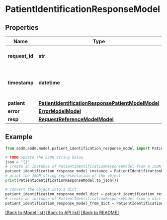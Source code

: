 # PatientIdentificationResponseModel


## Properties

Name | Type | Description | Notes
------------ | ------------- | ------------- | -------------
**request_id** | **str** | a nonce, unique for each HTTP request | 
**timestamp** | **datetime** | Date time format in UTC, includes miliseconds YYYY-MM-DDThh:mm:ss.vZ | 
**patient** | [**PatientIdentificationResponsePatientModelModel**](PatientIdentificationResponsePatientModel.md) |  | [optional] 
**error** | [**ErrorModelModel**](ErrorModel.md) |  | [optional] 
**resp** | [**RequestReferenceModelModel**](RequestReferenceModel.md) |  | 

## Example

```python
from abdm.abdm.model.patient_identification_response_model import PatientIdentificationResponseModel

# TODO update the JSON string below
json = "{}"
# create an instance of PatientIdentificationResponseModel from a JSON string
patient_identification_response_model_instance = PatientIdentificationResponseModel.from_json(json)
# print the JSON string representation of the object
print(PatientIdentificationResponseModel.to_json())

# convert the object into a dict
patient_identification_response_model_dict = patient_identification_response_model_instance.to_dict()
# create an instance of PatientIdentificationResponseModel from a dict
patient_identification_response_model_from_dict = PatientIdentificationResponseModel.from_dict(patient_identification_response_model_dict)
```
[[Back to Model list]](../README.md#documentation-for-models) [[Back to API list]](../README.md#documentation-for-api-endpoints) [[Back to README]](../README.md)


